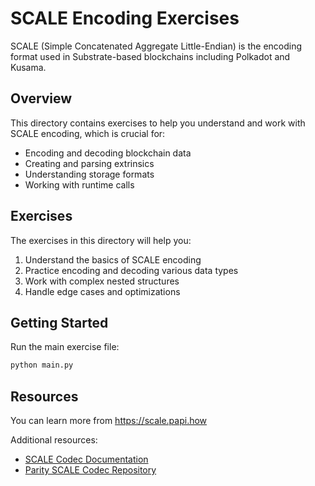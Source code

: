 # SCALE Encoding Exercises

SCALE (Simple Concatenated Aggregate Little-Endian) is the encoding format used in Substrate-based blockchains including Polkadot and Kusama.

## Overview

This directory contains exercises to help you understand and work with SCALE encoding, which is crucial for:
- Encoding and decoding blockchain data
- Creating and parsing extrinsics
- Understanding storage formats
- Working with runtime calls

## Exercises

The exercises in this directory will help you:
1. Understand the basics of SCALE encoding
2. Practice encoding and decoding various data types
3. Work with complex nested structures
4. Handle edge cases and optimizations

## Getting Started

Run the main exercise file:
```bash
python main.py
```

## Resources

You can learn more from https://scale.papi.how

Additional resources:
- [SCALE Codec Documentation](https://docs.substrate.io/reference/scale-codec/)
- [Parity SCALE Codec Repository](https://github.com/paritytech/parity-scale-codec)